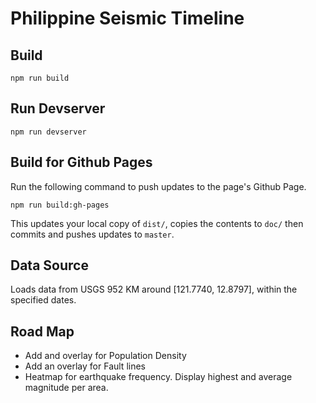 # Philippine Seismic Timeline

## Build

`npm run build`

## Run Devserver

`npm run devserver`

## Build for Github Pages
Run the following command to push updates to the page's Github Page.

`npm run build:gh-pages`

This updates your local copy of `dist/`, copies the contents to `doc/` then commits and pushes updates to `master`.

## Data Source
Loads data from USGS 952 KM around [121.7740, 12.8797], within the specified dates.

## Road Map
- Add and overlay for Population Density
- Add an overlay for Fault lines
- Heatmap for earthquake frequency. Display highest and average magnitude per area.